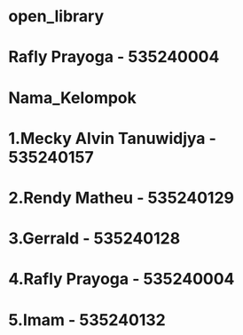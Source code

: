 # open_library

# Rafly Prayoga - 535240004

# Nama_Kelompok

# 1.Mecky Alvin Tanuwidjya - 535240157

# 2.Rendy Matheu - 535240129

# 3.Gerrald - 535240128

# 4.Rafly Prayoga - 535240004

# 5.Imam - 535240132